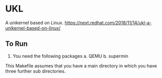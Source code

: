 # UKL

A unikernel based on Linux.
https://next.redhat.com/2018/11/14/ukl-a-unikernel-based-on-linux/

## To Run

1. You need the following packages
	a. QEMU
	b. supermin

This Makefile assumes that you have a main directory in which you have three further sub directories.
